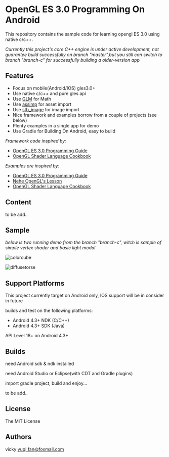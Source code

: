 OpenGL ES 3.0 Programming On Android
===============================

This repository contains the sample code for learning opengl ES 3.0 using native c/c++.

*Currently this project's core C++ engine is under active development, not guarantee build successfully on branch "master",but you still can switch to branch "branch-c" for successfully building a older-version app*

## Features ##
* Focus on mobile(Android/IOS) gles3.0+
* Use native c/c++ and pure gles api
* Use [GLM](http://glm.g-truc.net/0.9.6/index.html) for Math
* Use [assimp](https://github.com/assimp/assimp) for asset import
* Use [stb_image](https://github.com/nothings/stb) for image import
* Nice framework and examples borrow from a couple of projects (see below)
* Plenty examples in a single app for demo
* Use Gradle for Building On Android, easy to build

*Framework code inspired by:*

* [OpenGL ES 3.0 Programming Guide](http://www.opengles-book.com)
* [OpenGL Shader Language Cookbook](https://github.com/daw42/glslcookbook)

*Examples are inspired by:*

* [OpenGL ES 3.0 Programming Guide](http://www.opengles-book.com)
* [Nehe OpenGL's Lesson](http://nehe.gamedev.net/)
* [OpenGL Shader Language Cookbook](https://github.com/daw42/glslcookbook)

## Content ##
to be add..

## Sample ##

*below is two running demo from the branch "branch-c", witch is sample of simple vertex shader and basic light modal*

 ![colorcube](https://raw.githubusercontent.com/qige023/OpenGL-ES3-Programming-On-Android/master/docs/colorcube.gif)
 
 ![diffusetorse](https://raw.githubusercontent.com/qige023/OpenGL-ES3-Programming-On-Android/master/docs/diffusetorse.gif)

## Support Platforms ##
This project currently target on Android only, IOS support will be in consider in future

builds and test on the following platforms:

* Android 4.3+ NDK (C/C++)
* Android 4.3+ SDK (Java)

API Level 18+ on Android 4.3+

## Builds ##
need Android sdk & ndk installed

need Android Studio or Eclipse(with CDT and Gradle plugins) 

import gradle project, build and enjoy...

to be add..

## License ##
The MIT License

## Authors ##
vicky yuqi.fan@foxmail.com

